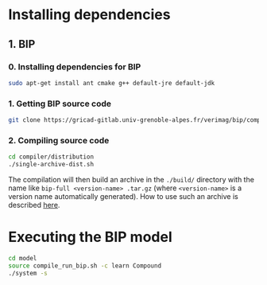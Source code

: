 # Installing dependencies

## 1. BIP
### 0. Installing dependencies for BIP
```bash
sudo apt-get install ant cmake g++ default-jre default-jdk
```
### 1. Getting BIP source code
```bash
git clone https://gricad-gitlab.univ-grenoble-alpes.fr/verimag/bip/compiler.git
```
### 2. Compiling source code
```bash
cd compiler/distribution
./single-archive-dist.sh
```
The compilation will then build an archive in the `./build/` directory with the name like `bip-full <version-name> .tar.gz` (where `<version-name>` is a version name automatically generated). How to use such an archive is described [here](http://www-verimag.imag.fr/New-BIP-tools.html?lang=en).

# Executing the BIP model

```bash
cd model
source compile_run_bip.sh -c learn Compound
./system -s
```
